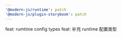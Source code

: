 ```yaml
---
'@modern-js/runtime': patch
'@modern-js/plugin-storybook': patch
---
```


feat: rumtime config types
feat: 补充 runtime 配置类型
